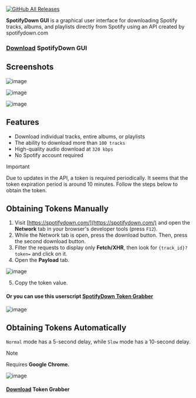 [![GitHub All Releases](https://img.shields.io/github/downloads/afkarxyz/SpotifyDown-GUI/total?style=for-the-badge)](https://github.com/afkarxyz/SpotifyDown-GUI/releases)

**SpotifyDown GUI** is a graphical user interface for downloading Spotify tracks, albums, and playlists directly from Spotify using an API created by spotifydown.com

### [Download](https://github.com/afkarxyz/SpotifyDown-GUI/releases/download/v1.0/SpotifyDown.exe) SpotifyDown GUI

## Screenshots

![image](https://github.com/user-attachments/assets/f1fb5a71-6e81-48de-9c1c-718fb936a023)

![image](https://github.com/user-attachments/assets/ac85475b-746a-4eae-93fc-ec3b5606191e)

![image](https://github.com/user-attachments/assets/7ddf6be4-b24a-45cc-ae74-ee6a5d5adbd4)

## Features

- Download individual tracks, entire albums, or playlists
- The ability to download more than `100 tracks`
- High-quality audio download at `320 kbps`
- No Spotify account required

> [!IMPORTANT]  
> Due to updates in the API, a token is required periodically. It seems that the token expiration period is around 10 minutes. Follow the steps below to obtain the token.

## Obtaining Tokens Manually

1. Visit [https://spotifydown.com/](https://spotifydown.com/) and open the **Network** tab in your browser's developer tools (press `F12`).  
2. While the Network tab is open, press the download button. Then, press the second download button.
3. Filter the requests to display only **Fetch/XHR**, then look for `{track_id}?token=` and click on it.  
4. Open the **Payload** tab.
   
![image](https://github.com/user-attachments/assets/00448018-482f-4b19-b143-7b4ee8d9bca9)

5. Copy the token value.

#### Or you can use this userscript [SpotifyDown Token Grabber](https://github.com/afkarxyz/SpotifyDown-GUI/raw/refs/heads/main/TokenGrabber.user.js)

![image](https://github.com/user-attachments/assets/f0a90511-973f-4917-8de9-5f34cf346f36)

## Obtaining Tokens Automatically

`Normal` mode has a 5-second delay, while `Slow` mode has a 10-second delay.

> [!NOTE]  
> Requires **Google Chrome.**

![image](https://github.com/user-attachments/assets/a4116cd6-d273-4af0-b702-abac61ea4eec)

#### [Download](https://github.com/afkarxyz/SpotifyDown-GUI/releases/download/v1.0/TokenGrabber.exe) Token Grabber
